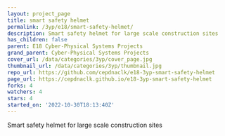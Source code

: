 ```yaml
---
layout: project_page
title: smart safety helmet
permalink: /3yp/e18/smart-safety-helmet/
description: Smart safety helmet for large scale construction sites
has_children: false
parent: E18 Cyber-Physical Systems Projects
grand_parent: Cyber-Physical Systems Projects
cover_url: /data/categories/3yp/cover_page.jpg
thumbnail_url: /data/categories/3yp/thumbnail.jpg
repo_url: https://github.com/cepdnaclk/e18-3yp-smart-safety-helmet
page_url: https://cepdnaclk.github.io/e18-3yp-smart-safety-helmet
forks: 4
watchers: 4
stars: 4
started_on: '2022-10-30T18:13:40Z'
---
```


Smart safety helmet for large scale construction sites
